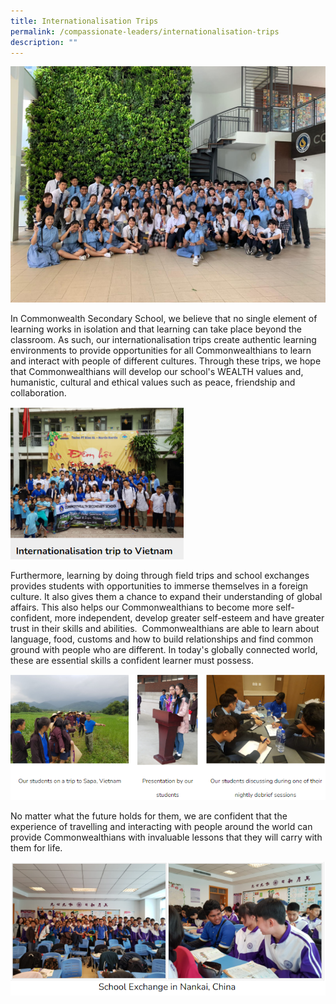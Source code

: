 ```yaml
---
title: Internationalisation Trips
permalink: /compassionate-leaders/internationalisation-trips
description: ""
---
```

![](/images/Compassionate%20Leaders/Int%20Trip%201.jpeg)


In Commonwealth Secondary School, we believe that no single element of learning works in isolation and that learning can take place beyond the classroom. As such, our internationalisation trips create authentic learning environments to provide opportunities for all Commonwealthians to learn and interact with people of different cultures. Through these trips, we hope that Commonwealthians will develop our school's WEALTH values and, humanistic, cultural and ethical values such as peace, friendship and collaboration.

<img src="/images/Compassionate%20Leaders/Int%20Trip%202.png"  
     style="width:55%">

Furthermore, learning by doing through field trips and school exchanges provides students with opportunities to immerse themselves in a foreign culture. It also gives them a chance to expand their understanding of global affairs. This also helps our Commonwealthians to become more self-confident, more independent, develop greater self-esteem and have greater trust in their skills and abilities.  Commonwealthians are able to learn about language, food, customs and how to build relationships and find common ground with people who are different. In today's globally connected world, these are essential skills a confident learner must possess.


![](/images/Compassionate%20Leaders/Int%20Trip%203.png)


No matter what the future holds for them, we are confident that the experience of travelling and interacting with people around the world can provide Commonwealthians with invaluable lessons that they will carry with them for life.


![](/images/Compassionate%20Leaders/Int%20Trip%204.png)
